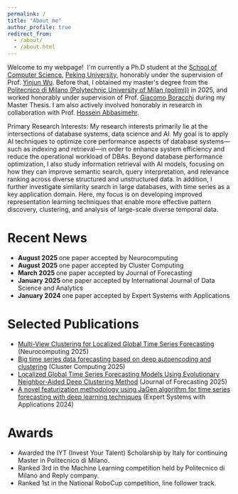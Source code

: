 ```yaml
---
permalink: /
title: "About me"
author_profile: true
redirect_from: 
  - /about/
  - /about.html
---
```


Welcome to my webpage!  I'm currently a Ph.D student at the [School of Computer Science](https://cs.pku.edu.cn/), [Peking University](https://www.pku.edu.cn/), honorably under the supervision of Prof. [Yinjun Wu](https://wuyinjun-1993.github.io/). Before that, I obtained my master's degree from the [Politecnico di Milano (Polytechnic University of Milan (polimi))](https://www.polimi.it/en/) in 2025, and worked honorably under supervision of Prof. [Giacomo Boracchi](https://boracchi.faculty.polimi.it/) during my Master Thesis. I am also actively involved honorably in research in collaboration with Prof. [Hossein Abbasimehr](https://scholar.google.com/citations?user=-dE6_tkAAAAJ&hl=en).

Primary Research Interests: My research interests primarily lie at the intersections of database systems, data science and AI. My goal is to apply AI techniques to optimize core performance aspects of database systems—such as indexing and retrieval—in order to enhance system efficiency and reduce the operational workload of DBAs. Beyond database performance optimization, I also study information retrieval with AI models, focusing on how they can improve semantic search, query interpretation, and relevance ranking across diverse structured and unstructured data. In addition, I further investigate similarity search in large databases, with time series as a key application domain. Here, my focus is on developing improved representation learning techniques that enable more effective pattern discovery, clustering, and analysis of large-scale diverse temporal data.

Recent News
======
- <b> August 2025 </b> one paper accepted by Neurocomputing
- <b> August 2025 </b> one paper accepted by Cluster Computing
- <b> March 2025 </b> one paper accepted by Journal of Forecasting
- <b> January 2025 </b> one paper accepted by International Journal of Data Science and Analytics
- <b> January 2024 </b> one paper accepted by Expert Systems with Applications


Selected Publications
======
- [Multi-View Clustering for Localized Global Time Series Forecasting](https://doi.org/10.1016/j.neucom.2025.131183) (Neurocomputing 2025)
- [Big time series data forecasting based on deep autoencoding and clustering](https://doi.org/10.1007/s10586-024-04909-2) (Cluster Computing 2025)
- [Localized Global Time Series Forecasting Models Using Evolutionary Neighbor-Aided Deep Clustering Method](https://doi.org/10.1002/for.3263) (Journal of Forecasting 2025)
- [A novel featurization methodology using JaGen algorithm for time series forecasting with deep learning techniques](https://doi.org/10.1016/j.eswa.2023.121279) (Expert Systems with Applications 2024)

Awards
======
- Awarded the IYT (Invest Your Talent) Scholarship by Italy for continuing Master in Politecnico di Milano.
- Ranked 3rd in the Machine Learning competition held by Politecnico di Milano and Reply company.
- Ranked 1st in the National RoboCup competition, line follower track.

